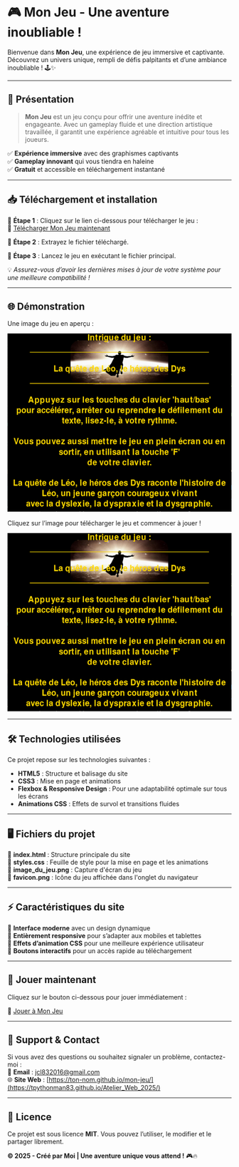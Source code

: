 # 🎮 Mon Jeu - Une aventure inoubliable !

Bienvenue dans **Mon Jeu**, une expérience de jeu immersive et captivante. Découvrez un univers unique, rempli de défis palpitants et d’une ambiance inoubliable ! 🕹️✨

---

## 📌 Présentation  

> **Mon Jeu** est un jeu conçu pour offrir une aventure inédite et engageante. Avec un gameplay fluide et une direction artistique travaillée, il garantit une expérience agréable et intuitive pour tous les joueurs.  

✅ **Expérience immersive** avec des graphismes captivants  
✅ **Gameplay innovant** qui vous tiendra en haleine  
✅ **Gratuit** et accessible en téléchargement instantané  

---

## 📥 Téléchargement et installation  

🔹 **Étape 1** : Cliquez sur le lien ci-dessous pour télécharger le jeu :  
🔗 [Télécharger Mon Jeu maintenant](https://mega.nz/file/fVMh3BCS#SeAUENcJiS0Dw-PRrry8PkPc-KMjuT9otQDoBZK39HY)  

🔹 **Étape 2** : Extrayez le fichier téléchargé.  

🔹 **Étape 3** : Lancez le jeu en exécutant le fichier principal.  

💡 *Assurez-vous d’avoir les dernières mises à jour de votre système pour une meilleure compatibilité !*  

---

## 🌐 Démonstration  

Une image du jeu en aperçu :  

![Aperçu du jeu](image_du_jeu.png)  

Cliquez sur l’image pour télécharger le jeu et commencer à jouer !  

[![Télécharger Mon Jeu](image_du_jeu.png)](https://mega.nz/file/fVMh3BCS#SeAUENcJiS0Dw-PRrry8PkPc-KMjuT9otQDoBZK39HY)

---

## 🛠️ Technologies utilisées  

Ce projet repose sur les technologies suivantes :  

- **HTML5** : Structure et balisage du site  
- **CSS3** : Mise en page et animations  
- **Flexbox & Responsive Design** : Pour une adaptabilité optimale sur tous les écrans  
- **Animations CSS** : Effets de survol et transitions fluides  

---

## 🖥️ Fichiers du projet  

📌 **index.html** : Structure principale du site  
📌 **styles.css** : Feuille de style pour la mise en page et les animations  
📌 **image_du_jeu.png** : Capture d'écran du jeu  
📌 **favicon.png** : Icône du jeu affichée dans l'onglet du navigateur  

---

## ⚡ Caractéristiques du site  

🎨 **Interface moderne** avec un design dynamique  
📱 **Entièrement responsive** pour s’adapter aux mobiles et tablettes  
🌟 **Effets d’animation CSS** pour une meilleure expérience utilisateur  
🔗 **Boutons interactifs** pour un accès rapide au téléchargement  

---

## 🚀 Jouer maintenant  

Cliquez sur le bouton ci-dessous pour jouer immédiatement :  

🔗 [Jouer à Mon Jeu](https://mega.nz/file/fVMh3BCS#SeAUENcJiS0Dw-PRrry8PkPc-KMjuT9otQDoBZK39HY)  

---

## 📩 Support & Contact  

Si vous avez des questions ou souhaitez signaler un problème, contactez-moi :  
📧 **Email** : [jcl832016@gmail.com](mailto:jcl832016@gmail.com)  
🌐 **Site Web** : [https://ton-nom.github.io/mon-jeu/](https://tpythonman83.github.io/Atelier_Web_2025/)  

---

## 📜 Licence  

Ce projet est sous licence **MIT**. Vous pouvez l’utiliser, le modifier et le partager librement.  

**© 2025 - Créé par Moi | Une aventure unique vous attend !** 🎮🔥
